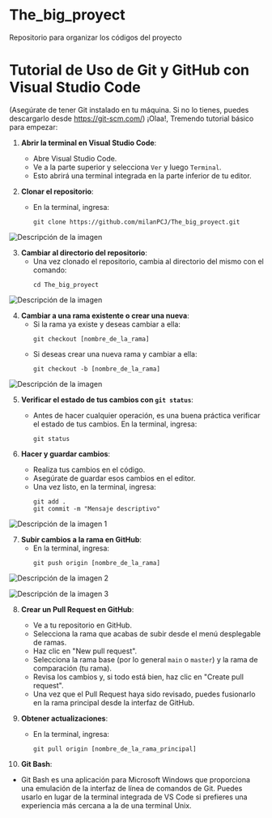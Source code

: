 # The_big_proyect
Repositorio para organizar los códigos del proyecto

# Tutorial de Uso de Git y GitHub con Visual Studio Code
(Asegúrate de tener Git instalado en tu máquina. Si no lo tienes, puedes descargarlo desde https://git-scm.com/)
¡Olaa!, Tremendo tutorial básico para empezar:

1. **Abrir la terminal en Visual Studio Code**: 
   - Abre Visual Studio Code.
   - Ve a la parte superior y selecciona `Ver` y luego `Terminal`.
   - Esto abrirá una terminal integrada en la parte inferior de tu editor.

2. **Clonar el repositorio**: 
   - En la terminal, ingresa:
     ```
     git clone https://github.com/milanPCJ/The_big_proyect.git
     ```
![Descripción de la imagen](https://drive.google.com/uc?export=view&id=1-dsHYenf3qD8Q2HGAAkBlyI2cZYGHjXJ)


3. **Cambiar al directorio del repositorio**:
   - Una vez clonado el repositorio, cambia al directorio del mismo con el comando:
     ```
     cd The_big_proyect
     ```
![Descripción de la imagen](https://drive.google.com/uc?export=view&id=1VkVtdKfCdpAKFgg0-oNV65hOlcUePs-g)


4. **Cambiar a una rama existente o crear una nueva**: 
   - Si la rama ya existe y deseas cambiar a ella:
     ```
     git checkout [nombre_de_la_rama]
     ```
   - Si deseas crear una nueva rama y cambiar a ella:
     ```
     git checkout -b [nombre_de_la_rama]
     ```

![Descripción de la imagen](https://drive.google.com/uc?export=view&id=1Fhs0WOZ-Yt3PJhRiah7_dYBzLbot9dDa)


5. **Verificar el estado de tus cambios con `git status`**: 
   - Antes de hacer cualquier operación, es una buena práctica verificar el estado de tus cambios. En la terminal, ingresa:
     ```
     git status
     ```

6. **Hacer y guardar cambios**: 
   - Realiza tus cambios en el código.
   - Asegúrate de guardar esos cambios en el editor.
   - Una vez listo, en la terminal, ingresa:
     ```
     git add .
     git commit -m "Mensaje descriptivo"
     ```
![Descripción de la imagen 1](https://drive.google.com/uc?export=view&id=1imTMfck6sb9Ox_K89Hf8a_pMfTD4o3lq)

7. **Subir cambios a la rama en GitHub**: 
   - En la terminal, ingresa:
     ```
     git push origin [nombre_de_la_rama]
     ```
![Descripción de la imagen 2](https://drive.google.com/uc?export=view&id=1T5k7XACxHmHoraFs1yVgthmx5ouXgTw_)

![Descripción de la imagen 3](https://drive.google.com/uc?export=view&id=1XBCEcIOTxDY0zse488XNgGoLHFBsY_-y)

8. **Crear un Pull Request en GitHub**: 
   - Ve a tu repositorio en GitHub.
   - Selecciona la rama que acabas de subir desde el menú desplegable de ramas.
   - Haz clic en "New pull request".
   - Selecciona la rama base (por lo general `main` o `master`) y la rama de comparación (tu rama).
   - Revisa los cambios y, si todo está bien, haz clic en "Create pull request".
   - Una vez que el Pull Request haya sido revisado, puedes fusionarlo en la rama principal desde la interfaz de GitHub.

9. **Obtener actualizaciones**: 
   - En la terminal, ingresa:
     ```
     git pull origin [nombre_de_la_rama_principal]
     ```

10. **Git Bash**: 
   - Git Bash es una aplicación para Microsoft Windows que proporciona una emulación de la interfaz de línea de comandos de Git. Puedes usarlo en lugar de la terminal integrada de VS Code si prefieres una experiencia más cercana a la de una terminal Unix.



